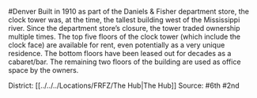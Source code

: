 #Denver 
Built in 1910 as part of the Daniels & Fisher department store, the clock tower was, at the time, the tallest building west of the Mississippi river. Since the department store’s closure, the tower traded ownership multiple times. The top five floors of the clock tower (which include the clock face) are available for rent, even potentially as a very unique residence. The bottom floors have been leased out for decades as a cabaret/bar. The remaining two floors of the building are used as office space by the owners.

District: [[../../../Locations/FRFZ/The Hub|The Hub]]
Source: #6th #2nd